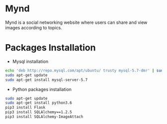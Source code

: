 # Mynd
Mynd is a social networking website where users can share and view images according to topics.

# Packages Installation

* Mysql installation
```bash
echo 'deb http://repo.mysql.com/apt/ubuntu/ trusty mysql-5.7-dmr' | sudo tee -a /etc/apt/sources.list
sudo apt-get update
sudo apt-get install mysql-server-5.7
```

* Python packages installation
```bash
sudo apt-get update
sudo apt-get install python3.6
pip3 install Flask
pip3 install SQLAlchemy==1.2.5
pip3 install SQLAlchemy-ImageAttach
```